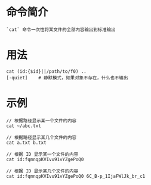 # 命令简介 

	`cat` 命令一次性将某文件的全部内容输出到标准输出

# 用法

	cat (id:{$id}||/path/to/f0) ..
	[-quiet]    # 静默模式，如果对象不存在，什么也不输出
	
# 示例

	// 根据路径显示某一个文件的内容
	cat ~/abc.txt
	
	// 根据路径显示某几个文件的内容
	cat a.txt b.txt
	
	// 根据 ID 显示某一个文件的内容
	cat id:fqmnqpKVIvu91vYZgePoQ0
	
	// 根据 ID 显示某几个文件的内容
	cat id:fqmnqpKVIvu91vYZgePoQ0 6C_B-p_1IjaFWlJk_br_c1
	
